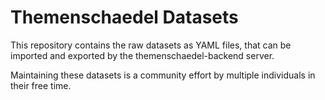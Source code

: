 Themenschaedel Datasets
=======================

This repository contains the raw datasets as YAML files, that can be imported and exported by the 
themenschaedel-backend server.

Maintaining these datasets is a community effort by multiple individuals in their free time. 
